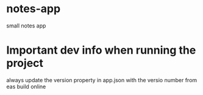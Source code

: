 # notes-app

small notes app

# Important dev info when running the project

always update the version property in app.json with the versio number from eas build online
